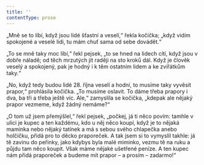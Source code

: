 ```yaml
---
title: ''
contentType: prose
---
```


<section>

„Mně se to líbí, když jsou lidé šťastní a veselí,“ řekla kočička; „když vidím spokojené a veselé lidi, tu mám chuť sama od sebe dovádět.“

„To se mně taky moc líbí,“ řekl pejsek, „to se hned na lidech cítí, když jsou v dobře náladě; od těch mrzutých jít raději na sto kroků dál. Když je člověk veselý a spokojený, pak je hodný i k těm ostatním lidem a ke zvířátkům taky.“

„No, když tedy budou lidé 28. října veselí a hodní, to musíme taky vyvěsit prapor,“ prohlásila kočička. „To musíme oslavit. To dáme třeba prapory i dva, ba tři a třeba ještě víc. Ale,“ zamyslila se kočička, „kdepak ale nějaký prapor vezmeme, když žádný nemáme?“

„O tom už jsem přemýšlel,“ řekl pejsek, „počkej, já ti něco povím: tamhle v ulici je kupec a ten každému, kdo u něj něco koupí, když je to nějaká maminka nebo nějaký tatínek a má s sebou svého chlapečka anebo holčičku, přidá pro to děcko praporeček. A tak jsem si to vymyslil takhle: já tě zavinu do peřinky, jako kdybys byla malé miminko, vezmu tě na ruku a půjdu tam něco koupit. Však máme nějaké ušetřené peníze. A ten kupec nám přidá praporeček a budeme mít prapor – a prosím – zadarmo!“

</section>
